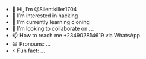 - 👋 Hi, I’m @Silentkiller1704
- 👀 I’m interested in hacking 
- 🌱 I’m currently learning cloning 
- 💞️ I’m looking to collaborate on ...
- 📫 How to reach me +234902814619 via WhatsApp 
- 😄 Pronouns: ...
- ⚡ Fun fact: ...

<!---
Silentkiller1704/Silentkiller1704 is a ✨ special ✨ repository because its `README.md` (this file) appears on your GitHub profile.
You can click the Preview link to take a look at your changes.
--->

